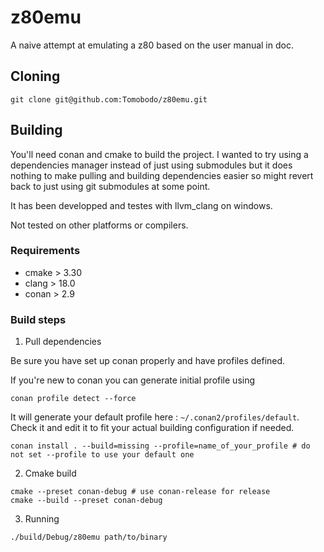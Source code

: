 # z80emu

A naive attempt at emulating a z80 based on the user manual in doc.

## Cloning

```shell
git clone git@github.com:Tomobodo/z80emu.git
```

## Building

You'll need conan and cmake to build the project.
I wanted to try using a dependencies manager instead of just using submodules
but it does nothing to make pulling and building dependencies easier so might
revert back to just using git submodules at some point.

It has been developped and testes with llvm_clang on windows.

Not tested on other platforms or compilers.

### Requirements

- cmake > 3.30
- clang > 18.0
- conan > 2.9

### Build steps

1. Pull dependencies

Be sure you have set up conan properly and have profiles defined.

If you're new to conan you can generate initial profile using

```shell
conan profile detect --force
```

It will generate your default profile here : ```~/.conan2/profiles/default```.
Check it and edit it to fit your actual building configuration if needed.

```shell
conan install . --build=missing --profile=name_of_your_profile # do not set --profile to use your default one
```

2. Cmake build

```shell
cmake --preset conan-debug # use conan-release for release
cmake --build --preset conan-debug
```

3. Running

```shell
./build/Debug/z80emu path/to/binary
```

